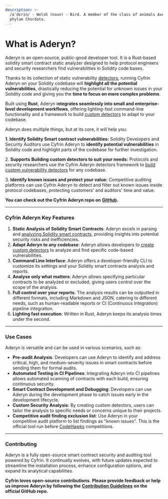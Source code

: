 ```yaml
---
description: >-
  /aˈdɛrɪn/ - Welsh (noun) - Bird. A member of the class of animals Aves in the
  phylum Chordata.
---
```


# What is Aderyn?

Aderyn is an open-source, public-good developer tool. It is a Rust-based solidity smart contract static analyzer designed to help protocol engineers and security researchers find vulnerabilities in Solidity code bases.

Thanks to its collection of static vulnerability [detectors](aderyn-custom-detectors/what-is-a-detector.md), running Cyfrin Aderyn on your Solidity codebase will **highlight all the potential vulnerabilities**, drastically reducing the potential for unknown issues in your Solidity code and giving you the **time to focus on more complex problems**.

Built using **Rust**, Aderyn i**ntegrates seamlessly into small and enterprise-level development workflows**, offering lighting-fast command-line functionality and a framework to build [custom detectors](broken-reference) to adapt to your codebase.

Aderyn does multiple things, but at its core, it will help you:

**1. Identify Solidity Smart contract vulnerabilities:** Solidity Developers and Security Auditors use Cyfrin Aderyn to **identify potential vulnerabilities** in Solidity code and highlight parts of the codebase for further investigation.

2\. **Supports** **Building custom detectors to suit your needs:** Protocols and security researchers use the Cyfrin Aderyn detectors framework to [build custom vulnerability detectors](aderyn-custom-detectors/detectors-quickstart.md) for any codebase.

3\. **Identify known issues and protect your value:** Competitive auditing platforms can use Cyfrin Aderyn to detect and filter out known issues inside protocol codebases, protecting customers' and auditors' time and value.

**You can check out the Cyfrin Aderyn repo on** [**GitHub**](https://github.com/Cyfrin/aderyn/tree/dev)**.**

***

### Cyfrin Aderyn Key Features

1. **Static Analysis of Solidity Smart Contracts**: Aderyn excels in parsing and [analyzing Solidity smart contracts](aderyn-static-analyzer/quickstart.md), providing insights into potential security risks and inefficiencies.
2. **Adapt Aderyn to any codebase**:  Aderyn allows developers to [create custom detectors](broken-reference) to analyze and find specific code-based vulnerabilities.&#x20;
3. **Command Line Interface**: Aderyn offers a developer-friendly CLI to customize its settings and your Solidity smart contracts analysis and reports.
4. **Analyse only what matters**: Aderyn allows specifying particular contracts to be analyzed or excluded, giving users control over the scope of the analysis.
5. **Full control over your reports**: The analysis results can be outputted in different formats, including Markdown and JSON, catering to different needs, such as human-readable reports or CI (Continuous Integration) pipeline integration.
6. **Lighting fast execution**: Written in Rust, Aderyn keeps its analysis times under the second.

***

### Use Cases

Aderyn is versatile and can be used in various scenarios, such as:

* **Pre-audit Analysis**: Developers can use Aderyn to identify and address critical, high, and medium-severity issues in smart contracts before sending them for formal audits.
* **Automated Testing in CI Pipelines**: Integrating Aderyn into CI pipelines allows automated scanning of contracts with each build, ensuring continuous security.
* **Smart Contract Development and Debugging**: Developers can use Aderyn during the development phase to catch issues early in the development lifecycle.
* **Custom Security Analysis**: By creating custom detectors, users can tailor the analysis to specific needs or concerns unique to their projects.
* **Competitive audit finding exclusion list**: Use Aderyn in your competitive audit platform to list findings as "known issues". This is the official tool run before [CodeHawks](https://www.codehawks.com/) competitions.

***

### Contributing

Aderyn is a fully open-source smart contract security and auditing tool powered by Cyfrin. It continually evolves, with future updates expected to streamline the installation process, enhance configuration options, and expand its analytical capabilities.

**Cyfrin loves open-source contributions.** **Please provide feedback or help us improve Aderyn by following the** [**Contribution Guidelines**](https://github.com/Cyfrin/aderyn/blob/dev/CONTRIBUTING.md) **on the official GitHub repo.**
